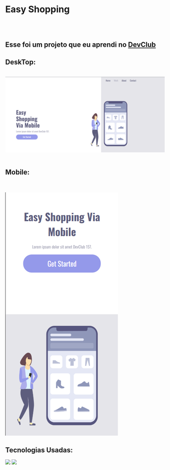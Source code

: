 <h1>Easy Shopping</h1>
<br>
<br>
<h2>Esse foi um projeto que eu aprendi no <a href="https://lp.devclub.com.br/links-uteis/?fbclid=PAZXh0bgNhZW0CMTEAAacX-nMh4dokBhcDXV9ArFWExScGJGtnynBC3-UeVpBCK9raBna7mc5MpgK5Ew_aem_p3vCfwzgd11RjN9L7kmQyg">DevClub</a></h2>
<h2>DeskTop:</h2>
<br>
<img src="https://github.com/Adiel852/easy-shopping/blob/master/assets/desktop.jpg.png?raw=true" />
<br>
<br>
<h2>Mobile:</h2>
<br>
<br>
<img src="https://github.com/Adiel852/easy-shopping/blob/master/assets/mobile.jpg.png?raw=true" />
<br>
<h2>Tecnologias Usadas:</h2>
<img src="https://img.shields.io/badge/HTML5-E34F26?style=for-the-badge&logo=html5&logoColor=white" />
<img src="https://img.shields.io/badge/CSS3-1572B6?style=for-the-badge&logo=css3&logoColor=white" />



